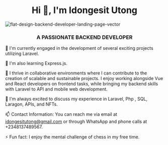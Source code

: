<h1 align="center"> Hi 👋, I'm Idongesit Utong </h1>

<!--
**Bethesida/bethesida** is a ✨ _special_ ✨ repository because its `README.md` (this file) appears on your GitHub profile.
--->
![flat-design-backend-developer-landing-page-vector](https://user-images.githubusercontent.com/45596363/189547661-765f5683-6ea5-4447-9895-8ca42c6c7aa2.jpg)

<h3 align="center"> A PASSIONATE BACKEND DEVELOPER  </h3>



🔭 I'm currently engaged in the development of several exciting projects utilizing Laravel.

🌱 I'm also learning Express.js.

👯 I thrive in collaborative environments where I can contribute to the creation of scalable and sustainable projects. I enjoy working alongside Vue and React developers on frontend tasks, while bringing my backend skills with Laravel to API and mobile web development.

💬 I'm always excited to discuss my experience in Laravel, Php , SQL, Laragon, APIs, and NFTs.

📫 Contact Information: You can reach me via email at idongesitutong@gmail.com or through WhatsApp and phone calls at +2348137489567.

⚡ Fun fact: I enjoy the mental challenge of chess in my free time.

